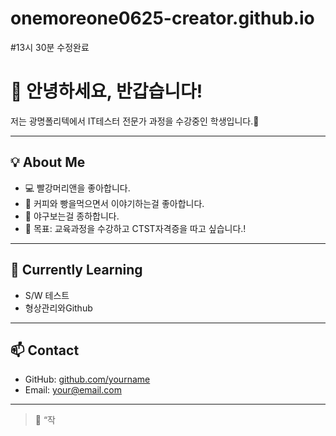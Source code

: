 # onemoreone0625-creator.github.io
#13시 30분 수정완료

# 👋 안녕하세요, 반갑습니다!

저는 광명폴리텍에서 IT테스터 전문가 과정을 수강중인 학생입니다.🌱

---

## 💡 About Me
- 💻 빨강머리앤을 좋아합니다.  
- 🌈 커피와 빵을먹으면서 이야기하는걸 좋아합니다. 
- 🚀 야구보는걸 종하합니다.
- 📘 목표: 교육과정을 수강하고 CTST자격증을 따고 싶습니다.!
 

---

## 🌱 Currently Learning
- S/W 테스트  
- 형상관리와Github  
 

---

## 📫 Contact
- GitHub: [github.com/yourname](https://github.com/yourname)  
- Email: your@email.com  

---

> 💬 “작

